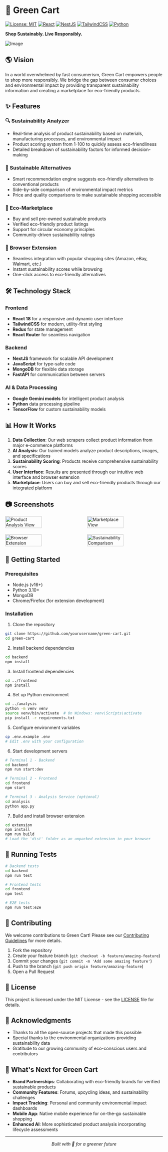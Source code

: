 # 🌿 Green Cart

[![License: MIT](https://img.shields.io/badge/License-MIT-green.svg)](https://opensource.org/licenses/MIT)
[![React](https://img.shields.io/badge/React-18.2.0-blue)](https://reactjs.org/)
[![NestJS](https://img.shields.io/badge/NestJS-10.0.0-red)](https://nestjs.com/)
[![TailwindCSS](https://img.shields.io/badge/TailwindCSS-3.3.0-38B2AC)](https://tailwindcss.com/)
[![Python](https://img.shields.io/badge/Python-3.10-yellow)](https://www.python.org/)

**Shop Sustainably. Live Responsibly.**

![Image](https://github.com/user-attachments/assets/25ed8f50-cab5-41ea-a0df-83c57e53850b)

## 🌎 Vision

In a world overwhelmed by fast consumerism, Green Cart empowers people to shop more responsibly. We bridge the gap between consumer choices and environmental impact by providing transparent sustainability information and creating a marketplace for eco-friendly products.

## ✨ Features

### 🔍 Sustainability Analyzer
- Real-time analysis of product sustainability based on materials, manufacturing processes, and environmental impact
- Product scoring system from 1-100 to quickly assess eco-friendliness
- Detailed breakdown of sustainability factors for informed decision-making

### 🔄 Sustainable Alternatives
- Smart recommendation engine suggests eco-friendly alternatives to conventional products
- Side-by-side comparison of environmental impact metrics
- Price and quality comparisons to make sustainable shopping accessible

### 🛒 Eco-Marketplace
- Buy and sell pre-owned sustainable products
- Verified eco-friendly product listings
- Support for circular economy principles
- Community-driven sustainability ratings

### 🧩 Browser Extension
- Seamless integration with popular shopping sites (Amazon, eBay, Walmart, etc.)
- Instant sustainability scores while browsing
- One-click access to eco-friendly alternatives

## 🛠️ Technology Stack

### Frontend
- **React 18** for a responsive and dynamic user interface
- **TailwindCSS** for modern, utility-first styling
- **Redux** for state management
- **React Router** for seamless navigation

### Backend
- **NextJS** framework for scalable API development
- **JavaScript** for type-safe code
- **MongoDB** for flexible data storage
- **FastAPI** for communication between servers

### AI & Data Processing
- **Google Gemini models** for intelligent product analysis
- **Python** data processing pipeline
- **TensorFlow** for custom sustainability models

## 📊 How It Works

1. **Data Collection**: Our web scrapers collect product information from major e-commerce platforms
2. **AI Analysis**: Our trained models analyze product descriptions, images, and specifications
3. **Sustainability Scoring**: Products receive comprehensive sustainability scores
4. **User Interface**: Results are presented through our intuitive web interface and browser extension
5. **Marketplace**: Users can buy and sell eco-friendly products through our integrated platform

## 📷 Screenshots

<div style="display: flex; justify-content: space-between; flex-wrap: wrap; gap: 20px;">
  <img src="https://github.com/user-attachments/assets/4c66c398-6d9d-42ef-b35f-36d0fc890caf" width="48%" alt="Product Analysis View" />
  <img src="https://github.com/user-attachments/assets/25ed8f50-cab5-41ea-a0df-83c57e53850b" width="48%" alt="Marketplace View" />

  <img src="https://github.com/user-attachments/assets/9504421b-6c22-41cc-9e5a-804548f9eb60" width="48%" alt="Browser Extension" />
  <img src="https://github.com/user-attachments/assets/41af453c-b97b-4f71-9d11-9e702f140eb9" width="48%" alt="Sustainability Comparison" />
  
</div>


## 🚀 Getting Started

### Prerequisites
- Node.js (v16+)
- Python 3.10+
- MongoDB
- Chrome/Firefox (for extension development)

### Installation

1. Clone the repository
```bash
git clone https://github.com/yourusername/green-cart.git
cd green-cart
```

2. Install backend dependencies
```bash
cd backend
npm install
```

3. Install frontend dependencies
```bash
cd ../frontend
npm install
```

4. Set up Python environment
```bash
cd ../analysis
python -m venv venv
source venv/bin/activate  # On Windows: venv\Scripts\activate
pip install -r requirements.txt
```

5. Configure environment variables
```bash
cp .env.example .env
# Edit .env with your configuration
```

6. Start development servers
```bash
# Terminal 1 - Backend
cd backend
npm run start:dev

# Terminal 2 - Frontend
cd frontend
npm start

# Terminal 3 - Analysis Service (optional)
cd analysis
python app.py
```

7. Build and install browser extension
```bash
cd extension
npm install
npm run build
# Load the 'dist' folder as an unpacked extension in your browser
```

## 🧪 Running Tests

```bash
# Backend tests
cd backend
npm run test

# Frontend tests
cd frontend
npm test

# E2E tests
npm run test:e2e
```

## 🤝 Contributing

We welcome contributions to Green Cart! Please see our [Contributing Guidelines](CONTRIBUTING.md) for more details.

1. Fork the repository
2. Create your feature branch (`git checkout -b feature/amazing-feature`)
3. Commit your changes (`git commit -m 'Add some amazing feature'`)
4. Push to the branch (`git push origin feature/amazing-feature`)
5. Open a Pull Request

## 📜 License

This project is licensed under the MIT License - see the [LICENSE](LICENSE) file for details.

## 🌟 Acknowledgments

- Thanks to all the open-source projects that made this possible
- Special thanks to the environmental organizations providing sustainability data
- Gratitude to our growing community of eco-conscious users and contributors

## 🔮 What's Next for Green Cart

- **Brand Partnerships**: Collaborating with eco-friendly brands for verified sustainable products
- **Community Features**: Forums, upcycling ideas, and sustainability challenges
- **Impact Tracking**: Personal and community environmental impact dashboards
- **Mobile App**: Native mobile experience for on-the-go sustainable shopping
- **Enhanced AI**: More sophisticated product analysis incorporating lifecycle assessments

---

<p align="center">
  <i>Built with 💚 for a greener future</i>
</p>

